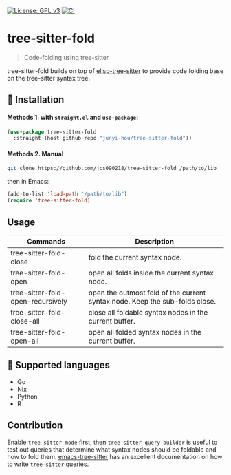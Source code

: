 [![License: GPL v3](https://img.shields.io/badge/License-GPL%20v3-blue.svg)](https://www.gnu.org/licenses/gpl-3.0)
[![CI](https://github.com/jcs090218/tree-sitter-fold/actions/workflows/test.yml/badge.svg)](https://github.com/jcs090218/tree-sitter-fold/actions/workflows/test.yml)

# tree-sitter-fold
> Code-folding using tree-sitter

tree-sitter-fold builds on top of [elisp-tree-sitter](https://github.com/emacs-tree-sitter/elisp-tree-sitter)
to provide code folding base on the tree-sitter syntax tree.

## :floppy_disk: Installation

#### Methods 1. with `straight.el` and `use-package`:

```el
(use-package tree-sitter-fold
  :straight (host github repo "junyi-hou/tree-sitter-fold"))
```

#### Methods 2. Manual

```sh
git clone https://github.com/jcs090218/tree-sitter-fold /path/to/lib
```

then in Emacs:

```el
(add-to-list 'load-path "/path/to/lib")
(require 'tree-sitter-fold)
```

## Usage

| Commands                          | Description                                                                 |
|-----------------------------------|-----------------------------------------------------------------------------|
| tree-sitter-fold-close            | fold the current syntax node.                                               |
| tree-sitter-fold-open             | open all folds inside the current syntax node.                              |
| tree-sitter-fold-open-recursively | open the outmost fold of the current syntax node. Keep the sub-folds close. |
| tree-sitter-fold-close-all        | close all foldable syntax nodes in the current buffer.                      |
| tree-sitter-fold-open-all         | open all folded syntax nodes in the current buffer.                         |

## :hammer: Supported languages

* Go
* Nix
* Python
* R

## Contribution

Enable `tree-sitter-mode` first, then `tree-sitter-query-builder` is useful to test
out queries that determine what syntax nodes should be foldable and how to fold
them. [emacs-tree-sitter](https://ubolonton.github.io/emacs-tree-sitter/syntax-highlighting/queries/)
has an excellent documentation on how to write `tree-sitter` queries.
